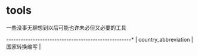 # tools
一些没事无聊想到以后可能也许未必但又必要的工具



*------------------------*----------------------------*
|  country_abbreviation  |       国家转换缩写          |
